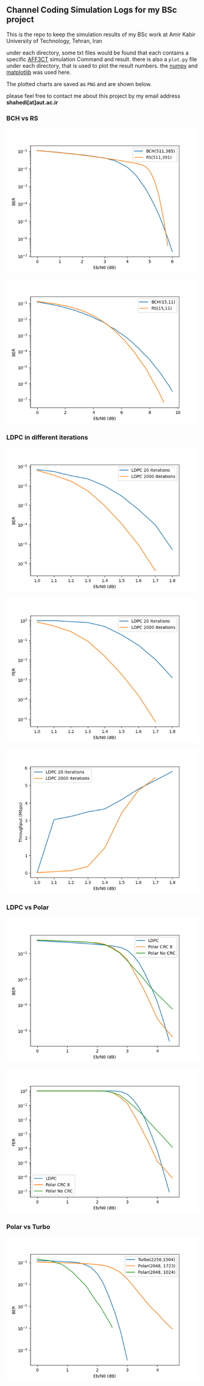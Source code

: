 ## Channel Coding Simulation Logs for my BSc project

This is the repo to keep the simulation results of my BSc work at Amir Kabir University of Technology, Tehran, Iran

under each directory, some txt files would be found that each contains a specific [AFF3CT](https://github.com/aff3ct/aff3ct) simulation Command and result. there is also a `plot.py` file under each directory, that is used to plot the result numbers. the [numpy](https://numpy.org/) and [matplotlib](https://matplotlib.org/) was used here.

The plotted charts are saved as `PNG` and are shown below.

please feel free to contact me about this project by my email address **shahedi[at]aut.ac.ir**

### BCH vs RS

![Bit Error Rate (BCH vs RS in 511 frame size)](BCH_vs_RS/15_11.png)

![Bit Error Rate (BCH vs RS in 15 frame size)](BCH_vs_RS/511_xxx.png)



### LDPC in different iterations

![](LDPC_i20_vs_i2000/BER.png)

![](LDPC_i20_vs_i2000/FER.png)

![](LDPC_i20_vs_i2000/THR.png)

### LDPC vs Polar 

![](LDPC_vs_POLAR/BER.png)

![](LDPC_vs_POLAR/FER.png)

### Polar vs Turbo



![](POLAR_vs_Turbo/Figure_1.png)

